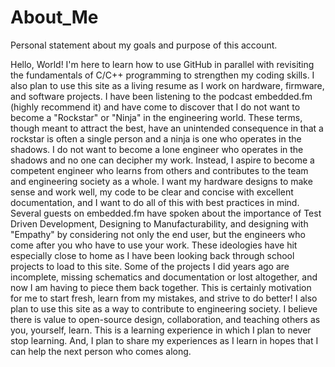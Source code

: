 # About_Me
Personal statement about my goals and purpose of this account.

  Hello, World! I'm here to learn how to use GitHub in parallel with revisiting the fundamentals of C/C++ programming to strengthen my coding skills. I also plan to use this site as a living resume as I work on hardware, firmware, and software projects.
  I have been listening to the podcast embedded.fm (highly recommend it) and have come to discover that I do not want to become a "Rockstar" or "Ninja" in the engineering world. These terms, though meant to attract the best, have an unintended consequence in that a rockstar is often a single person and a ninja is one who operates in the shadows. I do not want to become a lone engineer who operates in the shadows and no one can decipher my work. Instead, I aspire to become a competent engineer who learns from others and contributes to the team and engineering society as a whole. I want my hardware designs to make sense and work well, my code to be clear and concise with excellent documentation, and I want to do all of this with best practices in mind. 
  Several guests on embedded.fm have spoken about the importance of Test Driven Development, Designing to Manufacturability, and designing with "Empathy" by considering not only the end user, but the engineers who come after you who have to use your work. These ideologies have hit especially close to home as I have been looking back through school projects to load to this site. Some of the projects I did years ago are incomplete, missing schematics and documentation or lost altogether, and now I am having to piece them back together. This is certainly motivation for me to start fresh, learn from my mistakes, and strive to do better!
  I also plan to use this site as a way to contribute to engineering society. I believe there is value to open-source design, collaboration, and teaching others as you, yourself, learn. This is a learning experience in which I plan to never stop learning. And, I plan to share my experiences as I learn in hopes that I can help the next person who comes along.
